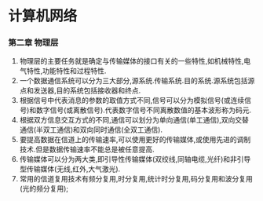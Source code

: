 # 计算机网络
### 第二章 物理层
1. 物理层的主要任务就是确定与传输媒体的接口有关的一些特性,如机械特性,电气特性,功能特性和过程特性.
2. 一个数据通信系统可以分为三大部分,源系统.传输系统.目的系统.源系统包括源点和发送器,目的系统包括接收器和终点.
3. 根据信号中代表消息的参数的取值方式不同,信号可以分为模拟信号(或连续信号)和数字信号(或离散信号).代表数字信号不同离散数值的基本波形称为码元.
4. 根据双方信息交互方式的不同,通信可以划分为单向通信(单工通信),双向交替通信(半双工通信)和双向同时通信(全双工通信).
5. 要提高数据在信道上的传输速率,可以使用更好的传输媒体,或使用先进的调制技术.但是数据传输速率不能总是被任意提高.
6. 传输媒体可以分为两大类,即引导性传输媒体(双绞线,同轴电缆,光纤)和非引导型传输媒体(无线,红外,大气激光).
7. 常用的信道复用技术有频分复用,时分复用,统计时分复用,码分复用和波分复用(光的频分复用);
